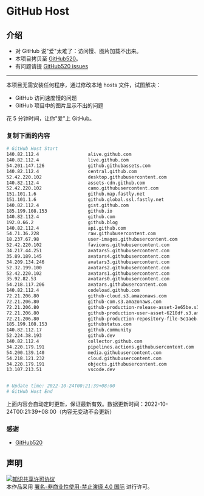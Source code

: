 # GitHub Host
## 介绍
- 对 GitHub 说"爱"太难了：访问慢、图片加载不出来。
- 本项目拷贝至 [GitHub520](https://github.com/521xueweihan/GitHub520)。
- 有问题请提 [GitHub520 issues](https://github.com/521xueweihan/GitHub520/issues/new)

---

本项目无需安装任何程序，通过修改本地 hosts 文件，试图解决：
- GitHub 访问速度慢的问题
- GitHub 项目中的图片显示不出的问题

花 5 分钟时间，让你"爱"上 GitHub。

### 复制下面的内容
```bash
# GitHub Host Start
140.82.112.4                  alive.github.com
140.82.112.4                  live.github.com
54.201.147.126                github.githubassets.com
140.82.112.4                  central.github.com
52.42.220.102                 desktop.githubusercontent.com
140.82.112.4                  assets-cdn.github.com
52.42.220.102                 camo.githubusercontent.com
151.101.1.6                   github.map.fastly.net
151.101.1.6                   github.global.ssl.fastly.net
140.82.112.4                  gist.github.com
185.199.108.153               github.io
140.82.112.4                  github.com
192.0.66.2                    github.blog
140.82.112.4                  api.github.com
54.71.36.228                  raw.githubusercontent.com
18.237.67.98                  user-images.githubusercontent.com
52.42.220.102                 favicons.githubusercontent.com
34.217.44.251                 avatars5.githubusercontent.com
35.89.189.145                 avatars4.githubusercontent.com
34.209.134.246                avatars3.githubusercontent.com
52.32.199.100                 avatars2.githubusercontent.com
52.42.220.102                 avatars1.githubusercontent.com
35.92.82.53                   avatars0.githubusercontent.com
54.218.117.206                avatars.githubusercontent.com
140.82.112.4                  codeload.github.com
72.21.206.80                  github-cloud.s3.amazonaws.com
72.21.206.80                  github-com.s3.amazonaws.com
72.21.206.80                  github-production-release-asset-2e65be.s3.amazonaws.com
72.21.206.80                  github-production-user-asset-6210df.s3.amazonaws.com
72.21.206.80                  github-production-repository-file-5c1aeb.s3.amazonaws.com
185.199.108.153               githubstatus.com
140.82.112.17                 github.community
52.224.38.193                 github.dev
140.82.112.4                  collector.github.com
34.220.179.191                pipelines.actions.githubusercontent.com
54.200.139.140                media.githubusercontent.com
54.218.121.232                cloud.githubusercontent.com
34.220.179.191                objects.githubusercontent.com
13.107.213.51                 vscode.dev


# Update time: 2022-10-24T00:21:39+08:00
# GitHub Host End

```
上面内容会自动定时更新，保证最新有效。数据更新时间：2022-10-24T00:21:39+08:00（内容无变动不会更新）

### 感谢

- [GitHub520](https://github.com/521xueweihan/GitHub520)

## 声明
<a rel="license" href="https://creativecommons.org/licenses/by-nc-nd/4.0/deed.zh"><img alt="知识共享许可协议" style="border-width: 0" src="https://licensebuttons.net/l/by-nc-nd/4.0/88x31.png"></a><br>本作品采用 <a rel="license" href="https://creativecommons.org/licenses/by-nc-nd/4.0/deed.zh">署名-非商业性使用-禁止演绎 4.0 国际</a> 进行许可。